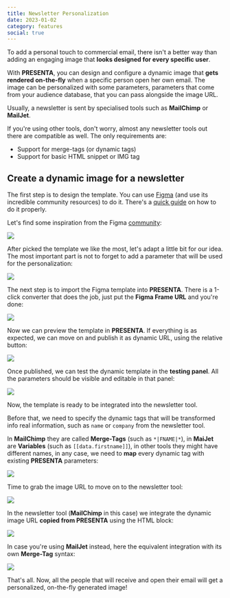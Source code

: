 ```yaml
---
title: Newsletter Personalization
date: 2023-01-02
category: features
social: true
---
```


To add a personal touch to commercial email, there isn't a better way than adding an engaging image that **looks designed for every specific user**.

With **PRESENTA**, you can design and configure a dynamic image that **gets rendered on-the-fly** when a specific person open her own email. The image can be personalized with some parameters, parameters that come from your audience database, that you can pass alongside the image URL.

Usually, a newsletter is sent by specialised tools such as **MailChimp** or **MailJet**. 

If you're using other tools, don't worry, almost any newsletter tools out there are compatible as well. The only requirements are:

- Support for merge-tags (or dynamic tags)
- Support for basic HTML snippet or IMG tag



## Create a dynamic image for a newsletter

The first step is to design the template. You can use [Figma](https://www.figma.com) (and use its incredible community resources) to do it. There's a [quick guide](/blog/figma-to-presenta-getting-started) on how to do it properly.

Let's find some inspiration from the Figma [community](https://www.figma.com/community):

![](/blog/newsletter-personalization/00-figma-inspiration.png)

After picked the template we like the most, let's adapt a little bit for our idea. The most important part is not to forget to add a parameter that will be used for the personalization:

![](/blog/newsletter-personalization/01-figma.png)

The next step is to import the Figma template into **PRESENTA**. There is a 1-click converter that does the job, just put the **Figma Frame URL** and you're done:

![](/blog/newsletter-personalization/02-figma-import.png)

Now we can preview the template in **PRESENTA**. If everything is as expected, we can move on and publish it as dynamic URL, using the relative button:

![](/blog/newsletter-personalization/03-presenta-imported.png)

Once published, we can test the dynamic template in the **testing panel**. All the parameters should be visible and editable in that panel:

![](/blog/newsletter-personalization/04-presenta-test-parameters.png)

Now, the template is ready to be integrated into the newsletter tool. 

Before that, we need to specify the dynamic tags that will be transformed info real information, such as `name` or `company` from the newsletter tool. 

In **MailChimp** they are called **Merge-Tags** (such as `*|FNAME|*`), in **MaiJet** are **Variables** (such as `[[data.firstname]]`), in other tools they might have different names, in any case, we need to **map** every dynamic tag with existing **PRESENTA** parameters:

![](/blog/newsletter-personalization/05-merge-tags-integration.png)

Time to grab the image URL to move on to the newsletter tool:

![](/blog/newsletter-personalization/06-grab-url-dynamic-image.png)

In the newsletter tool (**MailChimp** in this case) we integrate the dynamic image URL  **copied from PRESENTA** using the HTML block:

![](/blog/newsletter-personalization/07-paste-in-mailchimp.png)

In case you're using **MailJet** instead, here the equivalent integration with its own **Merge-Tag** syntax:

![](/blog/newsletter-personalization/08-paste-in-mailjet.png)

That's all. Now, all the people that will receive and open their email will get a personalized, on-the-fly generated image!

